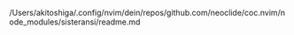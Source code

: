 /Users/akitoshiga/.config/nvim/dein/repos/github.com/neoclide/coc.nvim/node_modules/sisteransi/readme.md